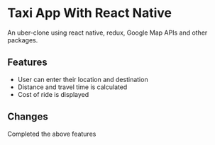# Taxi App With React Native

An uber-clone using react native, redux, Google Map APIs and other packages.

## Features

- User can enter their location and destination
- Distance and travel time is calculated
- Cost of ride is displayed

## Changes

Completed the above features
